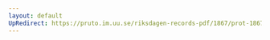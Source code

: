 ```yaml
---
layout: default
UpRedirect: https://pruto.im.uu.se/riksdagen-records-pdf/1867/prot-1867--fk--408/prot-1867--fk--408_014.pdf
---
```

